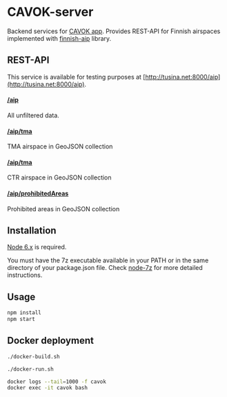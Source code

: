 # CAVOK-server

Backend services for [CAVOK app](https://github.com/skarppi/cavok). Provides REST-API for Finnish airspaces implemented with [finnish-aip](https://github.com/skarppi/finnish-aip) library.

## REST-API

This service is available for testing purposes at [http://tusina.net:8000/aip](http://tusina.net:8000/aip).

#### [/aip](http://tusina.net:8000/aip)
All unfiltered data.
#### [/aip/tma](http://tusina.net:8000/aip/tma)
TMA airspace in GeoJSON collection
#### [/aip/tma](http://tusina.net:8000/aip/tma)
CTR airspace in GeoJSON collection
#### [/aip/prohibitedAreas](http://tusina.net:8000/aip/tma)
Prohibited areas in GeoJSON collection

## Installation

[Node 6.x](https://nodejs.org) is required.

You must have the 7z executable available in your PATH or in the same directory of your package.json file. Check [node-7z](https://www.npmjs.com/package/node-7z) for more detailed instructions.

## Usage

```bash
npm install
npm start
```

## Docker deployment

```bash
./docker-build.sh

./docker-run.sh

docker logs --tail=1000 -f cavok
docker exec -it cavok bash
```